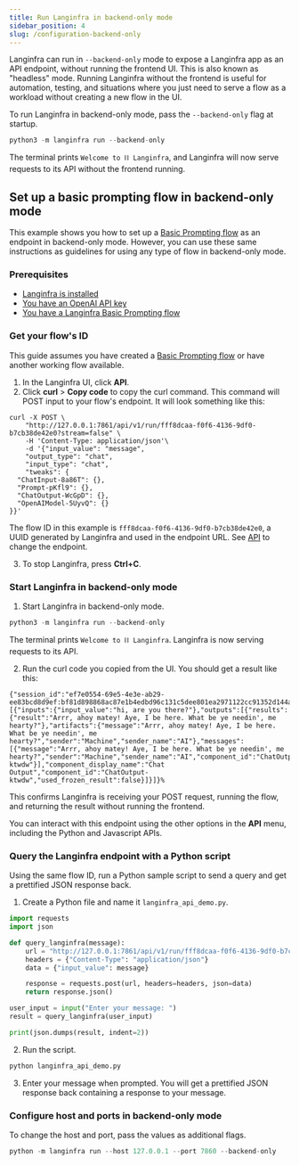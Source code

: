 ```yaml
---
title: Run Langinfra in backend-only mode
sidebar_position: 4
slug: /configuration-backend-only
---
```


Langinfra can run in `--backend-only` mode to expose a Langinfra app as an API endpoint, without running the frontend UI.
This is also known as "headless" mode. Running Langinfra without the frontend is useful for automation, testing, and situations where you just need to serve a flow as a workload without creating a new flow in the UI.

To run Langinfra in backend-only mode, pass the `--backend-only` flag at startup.

```python
python3 -m langinfra run --backend-only
```

The terminal prints `Welcome to ⛓ Langinfra`, and Langinfra will now serve requests to its API without the frontend running.

## Set up a basic prompting flow in backend-only mode

This example shows you how to set up a [Basic Prompting flow](/starter-projects-basic-prompting) as an endpoint in backend-only mode.
However, you can use these same instructions as guidelines for using any type of flow in backend-only mode.

### Prerequisites

- [Langinfra is installed](/get-started-installation)
- [You have an OpenAI API key](https://platform.openai.com/)
- [You have a Langinfra Basic Prompting flow](/starter-projects-basic-prompting)

### Get your flow's ID

This guide assumes you have created a [Basic Prompting flow](/starter-projects-basic-prompting) or have another working flow available.

1. In the Langinfra UI, click **API**.
2. Click **curl** &gt; **Copy code** to copy the curl command.
This command will POST input to your flow's endpoint.
It will look something like this:

```text
curl -X POST \
    "http://127.0.0.1:7861/api/v1/run/fff8dcaa-f0f6-4136-9df0-b7cb38de42e0?stream=false" \
    -H 'Content-Type: application/json'\
    -d '{"input_value": "message",
    "output_type": "chat",
    "input_type": "chat",
    "tweaks": {
  "ChatInput-8a86T": {},
  "Prompt-pKfl9": {},
  "ChatOutput-WcGpD": {},
  "OpenAIModel-5UyvQ": {}
}}'
```

The flow ID in this example is `fff8dcaa-f0f6-4136-9df0-b7cb38de42e0`, a UUID generated by Langinfra and used in the endpoint URL.
See [API](/configuration-api-keys) to change the endpoint.

3. To stop Langinfra, press **Ctrl+C**.

### Start Langinfra in backend-only mode

1. Start Langinfra in backend-only mode.

```python
python3 -m langinfra run --backend-only
```

The terminal prints `Welcome to ⛓ Langinfra`.
Langinfra is now serving requests to its API.

2. Run the curl code you copied from the UI.
You should get a result like this:

```shell
{"session_id":"ef7e0554-69e5-4e3e-ab29-ee83bcd8d9ef:bf81d898868ac87e1b4edbd96c131c5dee801ea2971122cc91352d144a45b880","outputs":[{"inputs":{"input_value":"hi, are you there?"},"outputs":[{"results":{"result":"Arrr, ahoy matey! Aye, I be here. What be ye needin', me hearty?"},"artifacts":{"message":"Arrr, ahoy matey! Aye, I be here. What be ye needin', me hearty?","sender":"Machine","sender_name":"AI"},"messages":[{"message":"Arrr, ahoy matey! Aye, I be here. What be ye needin', me hearty?","sender":"Machine","sender_name":"AI","component_id":"ChatOutput-ktwdw"}],"component_display_name":"Chat Output","component_id":"ChatOutput-ktwdw","used_frozen_result":false}]}]}%
```

This confirms Langinfra is receiving your POST request, running the flow, and returning the result without running the frontend.

You can interact with this endpoint using the other options in the **API** menu, including the Python and Javascript APIs.

### Query the Langinfra endpoint with a Python script

Using the same flow ID, run a Python sample script to send a query and get a prettified JSON response back.

1. Create a Python file and name it `langinfra_api_demo.py`.

```python
import requests
import json

def query_langinfra(message):
    url = "http://127.0.0.1:7861/api/v1/run/fff8dcaa-f0f6-4136-9df0-b7cb38de42e0"
    headers = {"Content-Type": "application/json"}
    data = {"input_value": message}

    response = requests.post(url, headers=headers, json=data)
    return response.json()

user_input = input("Enter your message: ")
result = query_langinfra(user_input)

print(json.dumps(result, indent=2))
```
2. Run the script.

```python
python langinfra_api_demo.py
```

3. Enter your message when prompted.
You will get a prettified JSON response back containing a response to your message.

### Configure host and ports in backend-only mode

To change the host and port, pass the values as additional flags.

```python
python -m langinfra run --host 127.0.0.1 --port 7860 --backend-only
```





